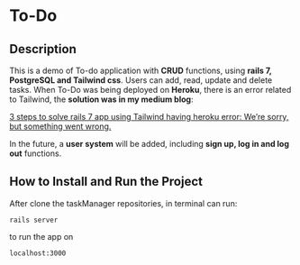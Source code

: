 # To-Do 
## Description

This is a demo of To-do application with **CRUD** functions, using **rails 7, PostgreSQL and Tailwind css**. 
Users can add, read, update and delete tasks.
When To-Do was being deployed on **Heroku**, there is an error related to Tailwind, the **solution was in my medium blog**:

[3 steps to solve rails 7 app using Tailwind having heroku error: We’re sorry, but something went wrong.](https://medium.com/@yupeiyu.cns.hn/3-steps-to-solve-rails-7-app-using-tailwind-having-heroku-error-were-sorry-but-something-went-26bcf9adddc9)


In the future, a **user system** will be added, including **sign up, log in and log out** functions.
    
## How to Install and Run the Project

After clone the taskManager repositories, in terminal can run: 
```
rails server
```
to run the app on 
```
localhost:3000
```
